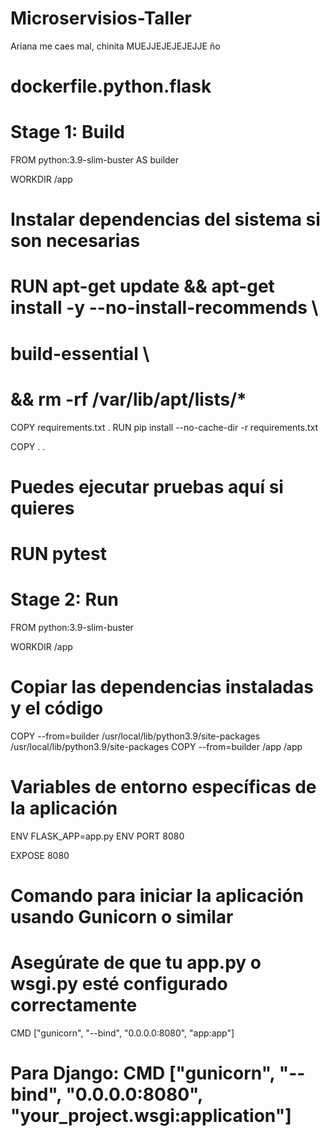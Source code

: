 # Microservisios-Taller
Ariana me caes mal, chinita MUEJJEJEJEJEJJE
ño

# dockerfile.python.flask

# Stage 1: Build
FROM python:3.9-slim-buster AS builder

WORKDIR /app

# Instalar dependencias del sistema si son necesarias
# RUN apt-get update && apt-get install -y --no-install-recommends \
#     build-essential \
#     && rm -rf /var/lib/apt/lists/*

COPY requirements.txt .
RUN pip install --no-cache-dir -r requirements.txt

COPY . .

# Puedes ejecutar pruebas aquí si quieres
# RUN pytest

# Stage 2: Run
FROM python:3.9-slim-buster

WORKDIR /app

# Copiar las dependencias instaladas y el código
COPY --from=builder /usr/local/lib/python3.9/site-packages /usr/local/lib/python3.9/site-packages
COPY --from=builder /app /app

# Variables de entorno específicas de la aplicación
ENV FLASK_APP=app.py
ENV PORT 8080

EXPOSE 8080

# Comando para iniciar la aplicación usando Gunicorn o similar
# Asegúrate de que tu app.py o wsgi.py esté configurado correctamente
CMD ["gunicorn", "--bind", "0.0.0.0:8080", "app:app"]
# Para Django: CMD ["gunicorn", "--bind", "0.0.0.0:8080", "your_project.wsgi:application"]
